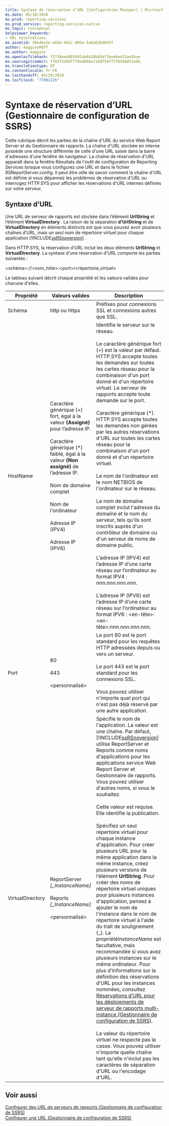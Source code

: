 ```yaml
---
title: Syntaxe de réservation d’URL (Configuration Manager) | Microsoft Docs
ms.date: 05/18/2016
ms.prod: reporting-services
ms.prod_service: reporting-services-native
ms.topic: conceptual
helpviewer_keywords:
- URL reservations
ms.assetid: 30e4be2e-e65d-462c-895a-5a0a636d042f
author: maggiesMSFT
ms.author: maggies
ms.openlocfilehash: f2738eed803691eb8d18bb9affeee6e423ae5bae
ms.sourcegitcommit: ff82f3260ff79ed860a7a58f54ff7f0594851e6b
ms.translationtype: HT
ms.contentlocale: fr-FR
ms.lasthandoff: 03/29/2020
ms.locfileid: "77082226"
---
```

# <a name="url-reservation-syntax--ssrs-configuration-manager"></a>Syntaxe de réservation d’URL (Gestionnaire de configuration de SSRS)
  Cette rubrique décrit les parties de la chaîne d'URL du service Web Report Server et du Gestionnaire de rapports. La chaîne d'URL stockée en interne possède une structure différente de celle d'une URL saisie dans la barre d'adresses d'une fenêtre de navigateur. La chaîne de réservation d'URL apparaît dans la fenêtre Résultats de l'outil de configuration de Reporting Services lorsque vous configurez une URL et dans le fichier RSReportServer.config. Il peut être utile de savoir comment la chaîne d'URL est définie si vous dépannez les problèmes de réservation d'URL ou interrogez HTTP.SYS pour afficher les réservations d'URL internes définies sur votre serveur.  
  
## <a name="url-syntax"></a>Syntaxe d'URL  
 Une URL de serveur de rapports est stockée dans l’élément **UrlString** et l’élément **VirtualDirectory** . La raison de la séparation **d’UrlString** et de **VirtualDirectory** en éléments distincts est que vous pouvez avoir plusieurs chaînes d’URL, mais un seul nom de répertoire virtuel pour chaque application [!INCLUDE[ssRSnoversion](../../includes/ssrsnoversion-md.md)] .  
  
 Dans HTTP.SYS, la réservation d’URL inclut les deux éléments **UrlString** et **VirtualDirectory**. La syntaxe d'une réservation d'URL comporte les parties suivantes :  
  
 \<schéma>://\<nom_hôte>:\<port>/\<répertoire_virtuel>  
  
 Le tableau suivant décrit chaque propriété et les valeurs valides pour chacune d'elles.  
  
|Propriété|Valeurs valides|Description|  
|--------------|------------------|-----------------|  
|Schéma|http ou https|Préfixes pour connexions SSL et connexions autres que SSL.|  
|HostName|Caractère générique (+) fort, égal à la valeur **(Assigné)** pour l’adresse IP.<br /><br /> Caractère générique (\*) faible, égal à la valeur **(Non assigné)** de l’adresse IP.<br /><br /> Nom de domaine complet<br /><br /> Nom de l'ordinateur<br /><br /> Adresse IP (IPV4)<br /><br /> Adresse IP (IPV6)|Identifie le serveur sur le réseau.<br /><br /> Le caractère générique fort (+) est la valeur par défaut. HTTP.SYS accepte toutes les demandes sur toutes les cartes réseau pour la combinaison d'un port donné et d'un répertoire virtuel. Le serveur de rapports accepte toute demande sur le port.<br /><br /> Caractère générique (\*). HTTP.SYS accepte toutes les demandes non gérées par les autres réservations d'URL sur toutes les cartes réseau pour la combinaison d'un port donné et d'un répertoire virtuel.<br /><br /> Le nom de l'ordinateur est le nom NETBIOS de l'ordinateur sur le réseau.<br /><br /> Le nom de domaine complet inclut l'adresse du domaine et le nom du serveur, tels qu'ils sont inscrits auprès d'un contrôleur de domaine ou d'un serveur de noms de domaine public.<br /><br /> L’adresse IP (IPV4) est l’adresse IP d’une carte réseau sur l’ordinateur au format IPV4 : *nnn.nnn.nnn.nnn*.<br /><br /> L’adresse IP (IPV6) est l’adresse IP d’une carte réseau sur l’ordinateur au format IPV6 : \<en-tête>:\<en-tête>:*nnn.nnn.nnn.nnn*.|  
|Port|80<br /><br /> 443<br /><br /> \<personnalisé>|Le port 80 est le port standard pour les requêtes HTTP adressées depuis ou vers un serveur.<br /><br /> Le port 443 est le port standard pour les connexions SSL.<br /><br /> Vous pouvez utiliser n'importe quel port qui n'est pas déjà réservé par une autre application.|  
|VirtualDirectory|ReportServer *[_InstanceName]*<br /><br /> Reports *[_InstanceName]*<br /><br /> \<personnalisé>|Spécifie le nom de l'application. La valeur est une chaîne. Par défaut, [!INCLUDE[ssRSnoversion](../../includes/ssrsnoversion-md.md)] utilise ReportServer et Reports comme noms d'applications pour les applications service Web Report Server et Gestionnaire de rapports. Vous pouvez utiliser d'autres noms, si vous le souhaitez.<br /><br /> Cette valeur est requise. Elle identifie la publication.<br /><br /> Spécifiez un seul répertoire virtuel pour chaque instance d'application. Pour créer plusieurs URL pour la même application dans la même instance, créez plusieurs versions de l’élément **UrlString**. Pour créer des noms de répertoire virtuel uniques pour plusieurs instances d'application, pensez à ajouter le nom de l'instance dans le nom de répertoire virtuel à l'aide du trait de soulignement (_). La propriété*InstanceName* est facultative, mais recommandée si vous avez plusieurs instances sur le même ordinateur. Pour plus d’informations sur la définition des réservations d’URL pour les instances nommées, consultez [Réservations d’URL pour les déploiements de serveur de rapports multi-instance &#40;Gestionnaire de configuration de SSRS&#41;](../../reporting-services/install-windows/url-reservations-for-multi-instance-report-server-deployments.md).<br /><br /> La valeur du répertoire virtuel ne respecte pas la casse. Vous pouvez utiliser n'importe quelle chaîne tant qu'elle n'inclut pas les caractères de séparation d'URL ou l'encodage d'URL.|  
  
## <a name="see-also"></a>Voir aussi  
 [Configurer des URL de serveurs de rapports &#40;Gestionnaire de configuration de SSRS&#41;](../../reporting-services/install-windows/configure-report-server-urls-ssrs-configuration-manager.md)   
 [Configurer une URL &#40;Gestionnaire de configuration de SSRS&#41;](../../reporting-services/install-windows/configure-a-url-ssrs-configuration-manager.md)  
  
  
